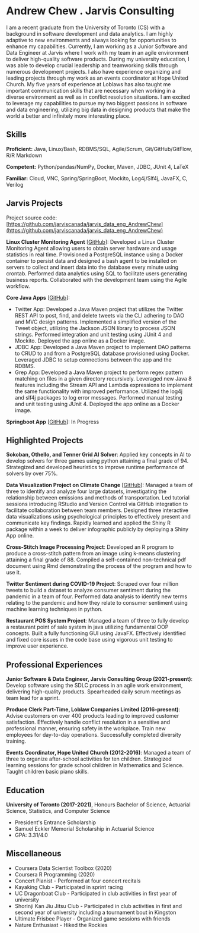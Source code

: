 # Andrew Chew . Jarvis Consulting

I am a recent graduate from the University of Toronto (CS) with a background in software development and data analytics. I am highly adaptive to new environments and always looking for opportunities to enhance my capabilities. Currently, I am working as a Junior Software and Data Engineer at Jarvis where I work with my team in an agile environment to deliver high-quality software products. During my university education, I was able to develop crucial leadership and teamworking skills through numerous development projects. I also have experience organizing and leading projects through my work as an events coordinator at Hope United Church. My five years of experience at Loblaws has also taught me important communication skills that are necessary when working in a diverse environment as well as in conflict resolution situations. I am excited to leverage my capabilities to pursue my two biggest passions in software and data engineering, utilizing big data in designing products that make the world a better and infinitely more interesting place.

## Skills

**Proficient:** Java, Linux/Bash, RDBMS/SQL, Agile/Scrum, Git/GitHub/GitFlow, R/R Markdown

**Competent:** Python/pandas/NumPy, Docker, Maven, JDBC, JUnit 4, LaTeX

**Familiar:** Cloud, VNC, Spring/SpringBoot, Mockito, Log4j/Slf4j, JavaFX, C, Verilog

## Jarvis Projects

Project source code: [https://github.com/jarviscanada/jarvis_data_eng_AndrewChew](https://github.com/jarviscanada/jarvis_data_eng_AndrewChew)


**Linux Cluster Monitoring Agent** [[GitHub](https://github.com/jarviscanada/jarvis_data_eng_AndrewChew/tree/master/linux_sql)]: Developed a Linux Cluster Monitoring Agent allowing users to obtain server hardware and usage statistics in real time. Provisioned a PostgreSQL instance using a Docker container to persist data and designed a bash agent to be installed on servers to collect and insert data into the database every minute using crontab. Performed data analytics using SQL to facilitate users generating business reports. Collaborated with the development team using the Agile workflow.

**Core Java Apps** [[GitHub](https://github.com/jarviscanada/jarvis_data_eng_AndrewChew/tree/master/core_java)]:
      
  - Twitter App: Developed a Java Maven project that utilizes the Twitter REST API to post, find, and delete tweets via the CLI adhering to DAO and MVC design patterns. Implemented a simplified version of the Tweet object, utilizing the Jackson JSON library to process JSON strings. Performed integration and unit testing using JUnit 4 and Mockito. Deployed the app online as a Docker image.
  - JDBC App: Developed a Java Maven project to implement DAO patterns to CRUD to and from a PostgreSQL database provisioned using Docker. Leveraged JDBC to setup connections between the app and the RDBMS.
  - Grep App: Developed a Java Maven project to perform regex pattern matching on files in a given directory recursively. Leveraged new Java 8 features including the Stream API and Lambda expressions to implement the same functionality with improved performance. Utilized the log4j and slf4j packages to log error messages. Performed manual testing and unit testing using JUnit 4. Deployed the app online as a Docker image.

**Springboot App** [[GitHub](https://github.com/jarviscanada/jarvis_data_eng_AndrewChew/tree/master/springboot)]: In Progress


## Highlighted Projects
**Sokoban, Othello, and Tenner Grid AI Solver**: Applied key concepts in AI to develop solvers for three games using python attaining a final grade of 94. Strategized and developed heuristics to improve runtime performance of solvers by over 75%.

**Data Visualization Project on Climate Change** [[GitHub](https://github.com/Andrew-Chew/STA313W21-Project)]: Managed a team of three to identify and analyze four large datasets, investigating the relationship between emissions and methods of transportation. Led tutorial sessions introducing RStudio and Version Control via GitHub integration to facilitate collaboration between team members. Designed three interactive data visualizations using psychological principles to effectively present and communicate key findings. Rapidly learned and applied the Shiny R package within a week to deliver infographic publicly by deploying a Shiny App online.

**Cross-Stitch Image Processing Project**: Developed an R program to produce a cross-stitch pattern from an image using k-means clustering attaining a final grade of 88. Compiled a self-contained non-technical pdf document using Rmd demonstrating the process of the program and how to use it.

**Twitter Sentiment during COVID-19 Project**: Scraped over four million tweets to build a dataset to analyze consumer sentiment during the pandemic in a team of four. Performed data analysis to identify new terms relating to the pandemic and how they relate to consumer sentiment using machine learning techniques in python.

**Restaurant POS System Project**: Managed a team of three to fully develop a restaurant point of sale system in java utilizing fundamental OOP concepts. Built a fully functioning GUI using JavaFX. Effectively identified and fixed core issues in the code base using vigorous unit testing to improve user experience.


## Professional Experiences

**Junior Software & Data Engineer, Jarvis Consulting Group (2021-present)**: Develop software using the SDLC process in an agile work environment, delivering high-quality products. Spearheaded daily scrum meetings as team lead for a sprint.

**Produce Clerk Part-Time, Loblaw Companies Limited (2016-present)**: Advise customers on over 400 products leading to improved customer satisfaction. Effectively handle conflict resolution in a sensitive and professional manner, ensuring safety in the workplace. Train new employees for day-to-day operations. Successfully completed diversity training.

**Events Coordinator, Hope United Church (2012-2016)**: Managed a team of three to organize after-school activities for ten children. Strategized learning sessions for grade school children in Mathematics and Science. Taught children basic piano skills.


## Education
**University of Toronto (2017-2021)**, Honours Bachelor of Science, Actuarial Science, Statistics, and Computer Science
- President's Entrance Scholarship
- Samuel Eckler Memorial Scholarship in Actuarial Science
- GPA: 3.31/4.0


## Miscellaneous
- Coursera Data Scientist Toolbox (2020)
- Coursera R Programming (2020)
- Concert Pianist - Performed at four concert recitals
- Kayaking Club - Participated in sprint racing
- UC Dragonboat Club - Participated in club activities in first year of university
- Shorinji Kan Jiu Jitsu Club - Participated in club activities in first and second year of university including a tournament bout in Kingston
- Ultimate Frisbee Player - Organized game sessions with friends
- Nature Enthusiast - Hiked the Rockies